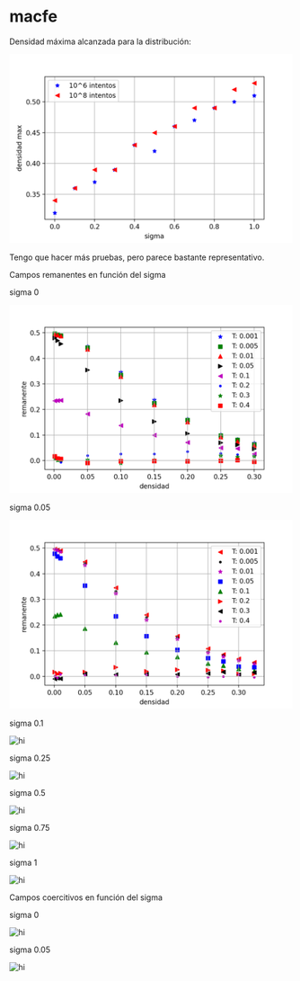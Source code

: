 # macfe

Densidad máxima alcanzada para la distribución:

<img src="graficos/densidades.png" alt="hi" class="inline"/>

Tengo que hacer más pruebas, pero parece bastante representativo.

Campos remanentes en función del sigma

sigma 0

<img src="graficos/remanente sigma=0.png" alt="hi" class="inline"/>

sigma 0.05

<img src="graficos/remanente sigma=0.05.png" alt="hi" class="inline"/>

sigma 0.1

<img src="graficos/remanente sigma=0.1.png .png" alt="hi" class="inline"/>

sigma 0.25

<img src="graficos/remanente sigma=0.25.png .png" alt="hi" class="inline"/>

sigma 0.5

<img src="graficos/remanente sigma=0.5.png .png" alt="hi" class="inline"/>

sigma 0.75

<img src="graficos/remanente sigma=0.75.png .png" alt="hi" class="inline"/>

sigma 1

<img src="graficos/remanente sigma=1.png .png" alt="hi" class="inline"/>

Campos coercitivos en función del sigma

sigma 0

<img src="graficos/coercitivo sigma=0.png .png" alt="hi" class="inline"/>

sigma 0.05

<img src="graficos/coercitivo sigma=0.05.png .png" alt="hi" class="inline"/>
